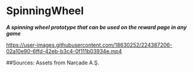 # SpinningWheel

**_A spinning wheel prototype that can be used on the reward page in any game_**


https://user-images.githubusercontent.com/18630252/224387206-02a10e90-6ffd-42eb-b3c4-0f111b03934e.mp4

##Sources: 
Assets from Narcade A.Ş.
